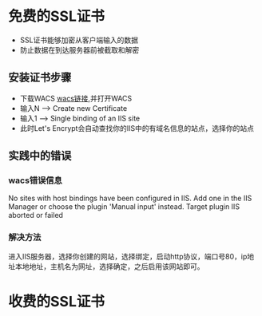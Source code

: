# 免费的SSL证书

* SSL证书能够加密从客户端输入的数据
* 防止数据在到达服务器前被截取和解密

## 安装证书步骤

* 下载WACS [wacs链接](https://github.com/win-acme/win-acme),并打开WACS
* 输入N --> Create new Certificate
* 输入1 --> Single binding of an IIS site
* 此时Let's Encrypt会自动查找你的IIS中的有域名信息的站点，选择你的站点

## 实践中的错误
### wacs错误信息

No sites with host bindings have been configured in IIS. Add one in the IIS Manager or choose the plugin 'Manual input' instead.
Target plugin IIS aborted or failed

### 解决方法

进入IIS服务器，选择你创建的网站，选择绑定，启动http协议，端口号80，ip地址本地地址，主机名为网址，选择确定，之后启用该网站即可。

# 收费的SSL证书